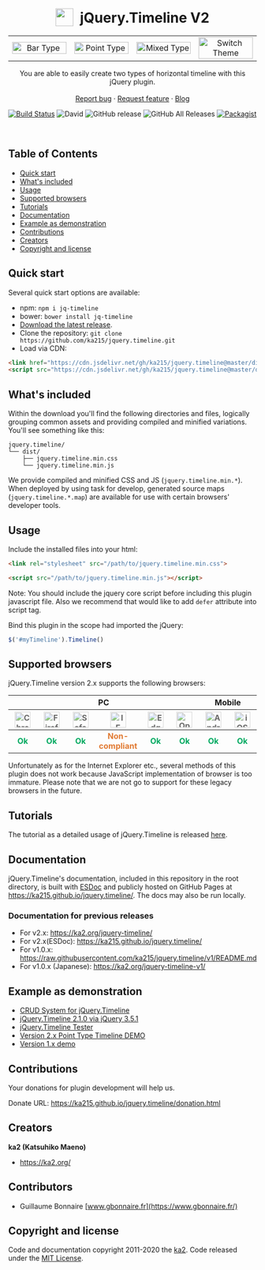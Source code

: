 <p align="center">
  <h1 align="center" valign="bottom" height="43">
    <img src="https://raw.githubusercontent.com/ka215/jquery.timeline/develop/docs/imgs/timeline.svg" width="36" height="36" valign="bottom">&nbsp;
    jQuery.Timeline V2
  </h1>

  <table border="0">
    <tr>
    <td width="25%" align="center"><img src="https://raw.githubusercontent.com/ka215/jquery.timeline/develop/docs/imgs/jquery.timeline_v2_bar.png" width="100%" alt="Bar Type" /></td>
    <td width="25%" align="center"><img src="https://raw.githubusercontent.com/ka215/jquery.timeline/develop/docs/imgs/jquery.timeline_v2_point.png" width="100%" alt="Point Type" /></td>
    <td width="25%" align="center"><img src="https://raw.githubusercontent.com/ka215/jquery.timeline/develop/docs/imgs/jquery.timeline_v2_mixed.png" width="100%" alt="Mixed Type" /></td>
    <td width="25%" align="center"><img src="https://raw.githubusercontent.com/ka215/jquery.timeline/develop/docs/imgs/jquery.timeline_v21_theme.png" width="100%" alt="Switch Theme" /></td>
    </tr>
  </table>

  <p align="center">
    You are able to easily create two types of horizontal timeline with this jQuery plugin.
    <br>
    <br>
    <a href="https://github.com/ka215/jquery.timeline/issues/new?template=bug_report.md">Report bug</a>
    ·
    <a href="https://github.com/ka215/jquery.timeline/issues/new?template=feature_request.md">Request feature</a>
    ·
    <a href="https://ka2.org/">Blog</a>
  </p>
</p>

[![Build Status](https://travis-ci.org/ka215/jquery.timeline.svg?branch=master)](https://travis-ci.org/ka215/jquery.timeline)
![David](https://img.shields.io/david/ka215/jquery.timeline.svg)
![GitHub release](https://img.shields.io/github/release/ka215/jquery.timeline.svg)
![GitHub All Releases](https://img.shields.io/github/downloads/ka215/jquery.timeline/total.svg)
[![Packagist](https://img.shields.io/packagist/l/doctrine/orm.svg)](https://raw.githubusercontent.com/ka215/jquery.timeline/master/LICENSE)

<br>

## Table of Contents

- [Quick start](#quick-start)
- [What's included](#whats-included)
- [Usage](#usage)
- [Supported browsers](#supported-browsers)
- [Tutorials](#tutorials)
- [Documentation](#documentation)
- [Example as demonstration](#example-as-demonstration)
- [Contributions](#contributions)
- [Creators](#creators)
- [Copyright and license](#copyright-and-license)

## Quick start

Several quick start options are available:

- npm: `npm i jq-timeline`
- bower: `bower install jq-timeline`
- [Download the latest release](https://github.com/ka215/jquery.timeline/releases/latest/).
- Clone the repository: `git clone https://github.com/ka215/jquery.timeline.git`
- Load via CDN:
```HTML
<link href="https://cdn.jsdelivr.net/gh/ka215/jquery.timeline@master/dist/jquery.timeline.min.css" rel="stylesheet">
<script src="https://cdn.jsdelivr.net/gh/ka215/jquery.timeline@master/dist/jquery.timeline.min.js"></script>
```

## What's included

Within the download you'll find the following directories and files, logically grouping common assets and providing compiled and minified variations. You'll see something like this:

```
jquery.timeline/
└── dist/
    ├── jquery.timeline.min.css
    └── jquery.timeline.min.js
```

We provide compiled and minified CSS and JS (`jquery.timeline.min.*`).
When deployed by using task for develop, generated source maps (`jquery.timeline.*.map`) are available for use with certain browsers' developer tools.


## Usage

Include the installed files into your html:

```HTML
<link rel="stylesheet" src="/path/to/jquery.timeline.min.css">

<script src="/path/to/jquery.timeline.min.js"></script>
```

Note: You should include the jquery core script before including this plugin javascript file. Also we recommend that would like to add `defer` attribute into script tag.

Bind this plugin in the scope had imported the jQuery:

```JavaScript
$('#myTimeline').Timeline()
```


## Supported browsers

jQuery.Timeline version 2.x supports the following browsers:

<table>
<thead>
<tr>
<th colspan="6">PC</th>
<th colspan="2">Mobile</th>
</tr>
<tr>
<th width="12.5%" align="center"><img src="https://github.com/ka215/jquery.timeline/blob/develop/docs/imgs/chrome-brands.svg" width="32" alt="Chrome" style="opacity:0.65"></th>
<th width="12.5%" align="center"><img src="https://github.com/ka215/jquery.timeline/blob/develop/docs/imgs/firefox-brands.svg" width="32" alt="Firefox" style="opacity:0.65"></th>
<th width="12.5%" align="center"><img src="https://github.com/ka215/jquery.timeline/blob/develop/docs/imgs/safari-brands.svg" width="32" alt="Safari" style="opacity:0.65"></th>
<th width="12.5%" align="center"><img src="https://github.com/ka215/jquery.timeline/blob/develop/docs/imgs/internet-explorer-brands.svg" width="32" alt="IE" style="opacity:0.65"></th>
<th width="12.5%" align="center"><img src="https://github.com/ka215/jquery.timeline/blob/develop/docs/imgs/edge-brands.svg" width="32" alt="Edge" style="opacity:0.65"></th>
<th width="12.5%" align="center"><img src="https://github.com/ka215/jquery.timeline/blob/develop/docs/imgs/opera-brands.svg" width="32" alt="Opera" style="opacity:0.65"></th>
<th width="12.5%" align="center"><img src="https://github.com/ka215/jquery.timeline/blob/develop/docs/imgs/android-brands.svg" width="32" alt="Android" style="opacity:0.65"></th>
<th width="12.5%" align="center"><img src="https://github.com/ka215/jquery.timeline/blob/develop/docs/imgs/safari-brands.svg" width="32" alt="iOS Safari" style="opacity:0.65"></th>
</tr>
</thead>
<tbody>
<tr>
<td name="PC:Chrome" align="center"><b style="color:#00A960">Ok</b></td>
<td name="PC:Firefox" align="center"><b style="color:#00A960">Ok</b></td>
<td name="PC:Safari" align="center"><b style="color:#00A960">Ok</b></td>
<td name="PC:IE" align="center"><b style="color:#E17B34">Non-compliant</b></td>
<td name="PC:Edge" align="center"><b style="color:#00A960">Ok</b></td>
<td name="PC:Opera" align="center"><b style="color:#00A960">Ok</b></td>
<td name="MP:Android" align="center"><b style="color:#00A960">Ok</b></td>
<td name="MP:iOS Safari" align="center"><b style="color:#00A960">Ok</b></td>
</tr>
</tbody>
</table>

Unfortunately as for the Internet Explorer etc., several methods of this plugin does not work because JavaScript implementation of browser is too immature. Please note that we are not go to support for these legacy browsers in the future.


## Tutorials

The tutorial as a detailed usage of jQuery.Timeline is released [here](https://ka2.org/jquery-timeline/).


## Documentation

jQuery.Timeline's documentation, included in this repository in the root directory, is built with [ESDoc](https://esdoc.org/) and publicly hosted on GitHub Pages at <https://ka215.github.io/jquery.timeline/>. The docs may also be run locally.


### Documentation for previous releases

- For v2.x: <https://ka2.org/jquery-timeline/>
- For v2.x(ESDoc): <https://ka215.github.io/jquery.timeline/>
- For v1.0.x: <https://raw.githubusercontent.com/ka215/jquery.timeline/v1/README.md>
- For v1.0.x (Japanese): <https://ka2.org/jquery-timeline-v1/>

## Example as demonstration

- [CRUD System for jQuery.Timeline](https://ka2.org/jqtl-v2/sample-crud.html)
- [jQuery.Timeline 2.1.0 via jQuery 3.5.1](https://ka2.org/jqtl-v2/v2.1.html)
- [jQuery.Timeline Tester](https://ka2.org/jqtl-v2/)
- [Version 2.x Point Type Timeline DEMO](https://ka2.org/jqtl-v2/demo1.php)
- [Version 1.x demo](https://ka2.org/jqtl-v1/)

## Contributions

Your donations for plugin development will help us.

Donate URL: <https://ka215.github.io/jquery.timeline/donation.html>


## Creators

**ka2 (Katsuhiko Maeno)**

- <https://ka2.org/>

## Contributors

- Guillaume Bonnaire [www.gbonnaire.fr](https://www.gbonnaire.fr/)



## Copyright and license

Code and documentation copyright 2011-2020 the [ka2](https://ka2.org/). Code released under the [MIT License](https://raw.githubusercontent.com/ka215/jquery.timeline/master/LICENSE).
